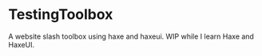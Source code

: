 # TestingToolbox
A website slash toolbox using haxe and haxeui.  WIP while I learn Haxe and HaxeUI.
